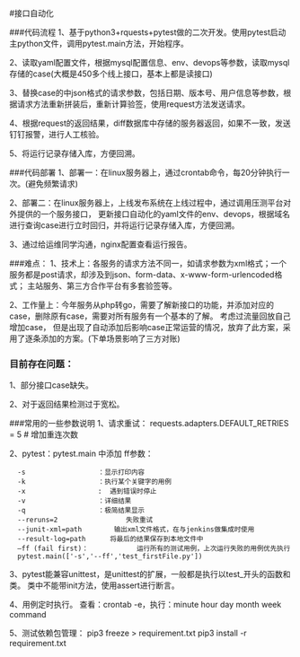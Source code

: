 #接口自动化

###代码流程
1、基于python3+rquests+pytest做的二次开发。使用pytest启动主python文件，调用pytest.main方法，开始程序。

2、读取yaml配置文件，根据mysql配置信息、env、devops等参数，读取mysql存储的case(大概是450多个线上接口，基本上都是读接口)

3、替换case的中json格式的请求参数，包括日期、版本号、用户信息等参数，根据请求方法重新拼装后，重新计算验签，使用request方法发送请求。

4、根据request的返回结果，diff数据库中存储的服务器返回，如果不一致，发送钉钉报警，进行人工核验。

5、将运行记录存储入库，方便回溯。

###代码部署
1、部署一：在linux服务器上，通过crontab命令，每20分钟执行一次。(避免频繁请求)

2、部署二：在linux服务器上，上线发布系统在上线过程中，通过调用压测平台对外提供的一个服务接口，
   更新接口自动化的yaml文件的env、devops，根据域名进行查询case进行立时回归，并将运行记录存储入库，方便回溯。

3、通过给运维同学沟通，nginx配置查看运行报告。


###难点：
1、技术上：各服务的请求方法不同一，如请求参数为xml格式；一个服务都是post请求，却涉及到json、form-data、x-www-form-urlencoded格式；
主站服务、第三方合作平台有多套验签等。

2、工作量上：今年服务从php转go，需要了解新接口的功能，并添加对应的case，删除原有case，需要对所有服务有一个基本的了解。
考虑过流量回放自己增加case， 但是出现了自动添加后影响case正常运营的情况，放弃了此方案，采用了逐条添加的方案。(下单场景影响了三方对账)


### 目前存在问题：
1、部分接口case缺失。

2、对于返回结果检测过于宽松。


###常用的一些参数说明
1、请求重试：  requests.adapters.DEFAULT_RETRIES = 5     # 增加重连次数

2、pytest：pytest.main 中添加 ff参数：

      -s                  ：显示打印内容
      -k                  ：执行某个关键字的用例
      -x                  :  遇到错误时停止
      -v                  ：详细结果
      -q                  ：极简结果显示
      --reruns=2                 失败重试
      --junit-xml=path        输出xml文件格式，在与jenkins做集成时使用
      --result-log=path      将最后的结果保存到本地文件中
      –ff (fail first)：            运行所有的测试用例，上次运行失败的用例优先执行
      pytest.main(['-s','--ff','test_firstFile.py'])

3、pytest能兼容unittest，是unittest的扩展，一般都是执行以test_开头的函数和类。 
  类中不能带init方法，使用assert进行断言。

4、用例定时执行。
  查看：crontab -e，执行：minute hour day month week command

5、测试依赖包管理：
      pip3 freeze > requirement.txt
      pip3 install -r requirement.txt

